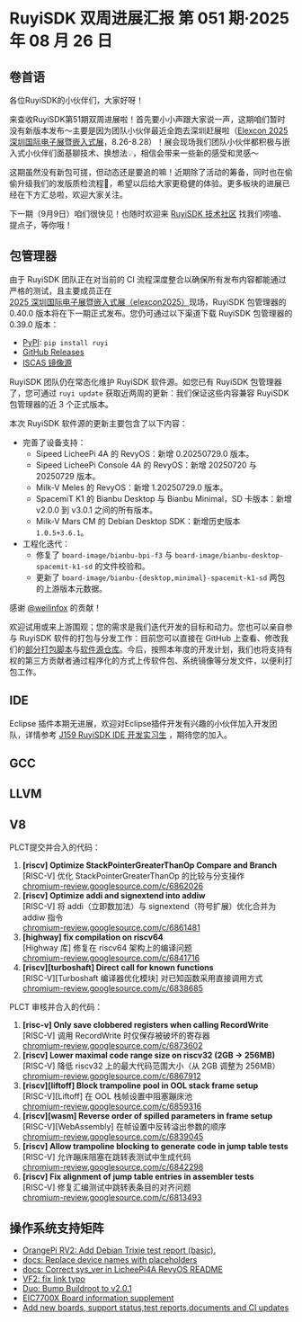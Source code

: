 # RuyiSDK 双周进展汇报  第 051 期·2025 年 08 月 26 日

## 卷首语
各位RuyiSDK的小伙伴们，大家好呀！

来查收RuyiSDK第51期双周进展啦！首先要小小声跟大家说一声，这期咱们暂时没有新版本发布～主要是因为团队小伙伴最近全跑去深圳赶展啦（[Elexcon 2025 深圳国际电子展暨嵌入式展](https://www.elexcon.com/)，8.26-8.28）！展会现场我们团队小伙伴都积极与嵌入式小伙伴们面基聊技术、换想法💡，相信会带来一些新的感受和灵感～

这期虽然没有新包可搓，但动态还是要追的嘛！近期除了活动的筹备，同时也在偷偷升级我们的发版质检流程🧪，希望以后给大家更稳健的体验。更多板块的进展已经在下方汇总啦，欢迎大家关注。

下一期（9月9日）咱们很快见！也随时欢迎来 [RuyiSDK 技术社区](https://ruyisdk.cn/) 找我们唠嗑、提点子，等你哦！

## 包管理器

由于 RuyiSDK 团队正在对当前的 CI 流程深度整合以确保所有发布内容都能通过严格的测试，且主要成员正在
[2025 深圳国际电子展暨嵌入式展（elexcon2025）][elexcon]现场，RuyiSDK 包管理器的 0.40.0
版本将在下一期正式发布。您仍可通过以下渠道下载 RuyiSDK 包管理器的 0.39.0 版本：

* [PyPI][ruyi-0.39.0-pypi]: `pip install ruyi`
* [GitHub Releases][ruyi-0.39.0-gh]
* [ISCAS 镜像源][ruyi-0.39.0-iscas]

[elexcon]: https://www.elexcon.com/
[ruyi-0.39.0-gh]: https://github.com/ruyisdk/ruyi/releases/tag/0.39.0
[ruyi-0.39.0-pypi]: https://pypi.org/project/ruyi/0.39.0/
[ruyi-0.39.0-iscas]: https://mirror.iscas.ac.cn/ruyisdk/ruyi/tags/0.39.0/

RuyiSDK 团队仍在常态化维护 RuyiSDK 软件源。如您已有 RuyiSDK 包管理器了，您可通过 `ruyi update` 获取近两周的更新：我们保证这些内容兼容 RuyiSDK 包管理器的近 3 个正式版本。

本次 RuyiSDK 软件源的更新主要包含了以下内容：

* 完善了设备支持：
    * Sipeed LicheePi 4A 的 RevyOS：新增 0.20250729.0 版本。
    * Sipeed LicheePi Console 4A 的 RevyOS：新增 20250720 与 20250729 版本。
    * Milk-V Meles 的 RevyOS：新增 1.20250729.0 版本。
    * SpacemiT K1 的 Bianbu Desktop 与 Bianbu Minimal，SD 卡版本：新增 v2.0.0 到 v3.0.1 之间的所有版本。
    * Milk-V Mars CM 的 Debian Desktop SDK：新增历史版本 `1.0.5+3.6.1`。
* 工程化迭代：
    * 修复了 `board-image/bianbu-bpi-f3` 与 `board-image/bianbu-desktop-spacemit-k1-sd` 的文件校验和。
    * 更新了 `board-image/bianbu-{desktop,minimal}-spacemit-k1-sd` 两包的上游版本元数据。

感谢 [@weilinfox] 的贡献！

[@weilinfox]: https://github.com/weilinfox

欢迎试用或来上游围观；您的需求是我们迭代开发的目标和动力。您也可以亲自参与
RuyiSDK 软件的打包与分发工作：目前您可以直接在 GitHub 上查看、修改我们的[部分打包脚本](https://github.com/ruyisdk/ruyici)与[软件源仓库](https://github.com/ruyisdk/packages-index)。今后，按照本年度的开发计划，我们也将支持有权的第三方贡献者通过程序化的方式上传软件包、系统镜像等分发文件，以便利打包工作。

## IDE
Eclipse 插件本期无进展，欢迎对Eclipse插件开发有兴趣的小伙伴加入开发团队，详情参考 [J159 RuyiSDK IDE 开发实习生](https://github.com/lazyparser/weloveinterns/blob/master/open-internships.md) ，期待您的加入。

## GCC

## LLVM

## V8
PLCT提交并合入的代码：

1. **[riscv] Optimize StackPointerGreaterThanOp Compare and Branch**  
   [RISC-V] 优化 StackPointerGreaterThanOp 的比较与分支操作  
   [chromium-review.googlesource.com/c/6862026](https://chromium-review.googlesource.com/c/6862026)
2. **[riscv] Optimize addi and signextend into addiw**  
   [RISC-V] 将 addi（立即数加法）与 signextend（符号扩展）优化合并为 addiw 指令  
   [chromium-review.googlesource.com/c/6861481](https://chromium-review.googlesource.com/c/6861481)
3. **[highway] fix compilation on riscv64**  
   [Highway 库] 修复在 riscv64 架构上的编译问题  
   [chromium-review.googlesource.com/c/6841716](https://chromium-review.googlesource.com/c/6841716)
4. **[riscv][turboshaft] Direct call for known functions**  
   [RISC-V][Turboshaft 编译器优化模块] 对已知函数采用直接调用方式  
   [chromium-review.googlesource.com/c/6838685](https://chromium-review.googlesource.com/c/6838685)

PLCT 审核并合入的代码：

1. **[risc-v] Only save clobbered registers when calling RecordWrite**  
   [RISC-V] 调用 RecordWrite 时仅保存被破坏的寄存器  
   [chromium-review.googlesource.com/c/6873602](https://chromium-review.googlesource.com/c/6873602)
2. **[riscv] Lower maximal code range size on riscv32 (2GB -> 256MB)**  
   [RISC-V] 降低 riscv32 上的最大代码范围大小（从 2GB 调整为 256MB）  
   [chromium-review.googlesource.com/c/6867912](https://chromium-review.googlesource.com/c/6867912)
3. **[riscv][liftoff] Block trampoline pool in OOL stack frame setup**  
   [RISC-V][Liftoff] 在 OOL 栈帧设置中阻塞蹦床池  
   [chromium-review.googlesource.com/c/6859316](https://chromium-review.googlesource.com/c/6859316)
4. **[riscv][wasm] Reverse order of spilled parameters in frame setup**  
   [RISC-V][WebAssembly] 在帧设置中反转溢出参数的顺序  
   [chromium-review.googlesource.com/c/6839045](https://chromium-review.googlesource.com/c/6839045)
5. **[riscv] Allow trampoline blocking to generate code in jump table tests**  
   [RISC-V] 允许蹦床阻塞在跳转表测试中生成代码  
   [chromium-review.googlesource.com/c/6842298](https://chromium-review.googlesource.com/c/6842298)
6. **[riscv] Fix alignment of jump table entries in assembler tests**  
    [RISC-V] 修复汇编测试中跳转表条目的对齐问题  
    [chromium-review.googlesource.com/c/6813493](https://chromium-review.googlesource.com/c/6813493)

## 操作系统支持矩阵

- [OrangePi RV2: Add Debian Trixie test report (basic).](https://github.com/ruyisdk/support-matrix/pull/357)
- [docs: Replace device names with placeholders](https://github.com/ruyisdk/support-matrix/pull/359)
- [docs: Correct sys_ver in LicheePi4A RevyOS README](https://github.com/ruyisdk/support-matrix/pull/360)
- [VF2: fix link typo](https://github.com/ruyisdk/support-matrix/pull/361)
- [Duo: Bump Buildroot to v2.0.1](https://github.com/ruyisdk/support-matrix/pull/363)
- [EIC7700X Board information supplement](https://github.com/ruyisdk/support-matrix/pull/364)
- [Add new boards, support status,test reports,documents and CI updates ](https://github.com/ruyisdk/support-matrix/pull/350)
